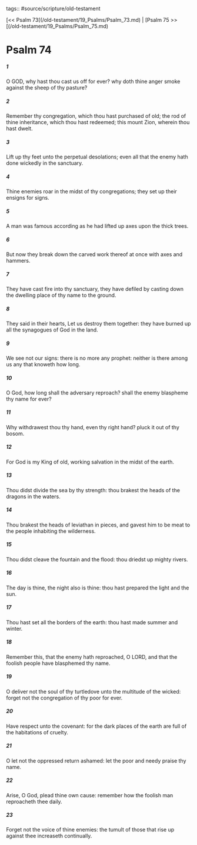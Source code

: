 tags:: #source/scripture/old-testament

[<< Psalm 73[(/old-testament/19_Psalms/Psalm_73.md) | [Psalm 75 >>[(/old-testament/19_Psalms/Psalm_75.md)

# Psalm 74

##### 1

O GOD, why hast thou cast us off for ever? why doth thine anger smoke against the sheep of thy pasture?

##### 2

Remember thy congregation, which thou hast purchased of old; the rod of thine inheritance, which thou hast redeemed; this mount Zion, wherein thou hast dwelt.

##### 3

Lift up thy feet unto the perpetual desolations; even all that the enemy hath done wickedly in the sanctuary.

##### 4

Thine enemies roar in the midst of thy congregations; they set up their ensigns for signs.

##### 5

A man was famous according as he had lifted up axes upon the thick trees.

##### 6

But now they break down the carved work thereof at once with axes and hammers.

##### 7

They have cast fire into thy sanctuary, they have defiled by casting down the dwelling place of thy name to the ground.

##### 8

They said in their hearts, Let us destroy them together: they have burned up all the synagogues of God in the land.

##### 9

We see not our signs: there is no more any prophet: neither is there among us any that knoweth how long.

##### 10

O God, how long shall the adversary reproach? shall the enemy blaspheme thy name for ever?

##### 11

Why withdrawest thou thy hand, even thy right hand? pluck it out of thy bosom.

##### 12

For God is my King of old, working salvation in the midst of the earth.

##### 13

Thou didst divide the sea by thy strength: thou brakest the heads of the dragons in the waters.

##### 14

Thou brakest the heads of leviathan in pieces, and gavest him to be meat to the people inhabiting the wilderness.

##### 15

Thou didst cleave the fountain and the flood: thou driedst up mighty rivers.

##### 16

The day is thine, the night also is thine: thou hast prepared the light and the sun.

##### 17

Thou hast set all the borders of the earth: thou hast made summer and winter.

##### 18

Remember this, that the enemy hath reproached, O LORD, and that the foolish people have blasphemed thy name.

##### 19

O deliver not the soul of thy turtledove unto the multitude of the wicked: forget not the congregation of thy poor for ever.

##### 20

Have respect unto the covenant: for the dark places of the earth are full of the habitations of cruelty.

##### 21

O let not the oppressed return ashamed: let the poor and needy praise thy name.

##### 22

Arise, O God, plead thine own cause: remember how the foolish man reproacheth thee daily.

##### 23

Forget not the voice of thine enemies: the tumult of those that rise up against thee increaseth continually.
